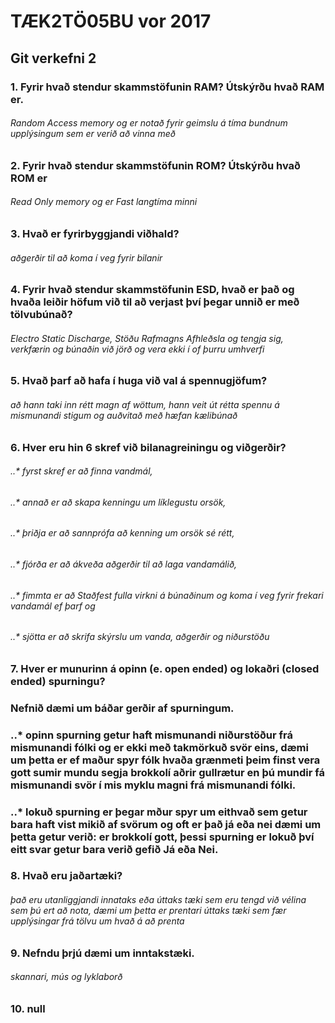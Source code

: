 # TÆK2TÖ05BU vor 2017
## Git verkefni 2
### 1. Fyrir hvað stendur skammstöfunin RAM? Útskýrðu hvað RAM er.
###### Random Access memory og er notað fyrir geimslu á tíma bundnum upplýsingum sem er verið að vinna með
### 2. Fyrir hvað stendur skammstöfunin ROM? Útskýrðu hvað ROM er
###### Read Only memory og er Fast langtíma minni
### 3. Hvað er fyrirbyggjandi viðhald?
###### aðgerðir til að koma í veg fyrir bilanir
### 4. Fyrir hvað stendur skammstöfunin ESD, hvað er það og hvaða leiðir höfum við til að verjast því þegar unnið er með tölvubúnað?
###### Electro Static Discharge, Stöðu Rafmagns Afhleðsla og tengja sig, verkfærin og búnaðin við jörð og vera ekki í of þurru umhverfi
### 5. Hvað þarf að hafa í huga við val á spennugjöfum?
###### að hann taki inn rétt magn af wöttum, hann veit út rétta spennu á mismunandi stigum og auðvitað með hæfan kælibúnað
### 6. Hver eru hin 6 skref við bilanagreiningu og viðgerðir?
###### ..* fyrst skref er að finna vandmál,
###### ..* annað er að skapa kenningu um líklegustu orsök,
###### ..* þriðja er að sannprófa að kenning um orsök sé rétt,
###### ..* fjórða er að ákveða aðgerðir til að laga vandamálið,
###### ..* fimmta er að Staðfest fulla virkni á búnaðinum og koma í veg fyrir frekari vandamál ef þarf og
###### ..* sjötta er að skrifa skýrslu um vanda, aðgerðir og niðurstöðu
### 7. Hver er munurinn á opinn (e. open ended) og lokaðri (closed ended) spurningu?
### Nefnið dæmi um báðar gerðir af spurningum.
### ..* opinn spurning getur haft mismunandi niðurstöður frá mismunandi fólki og er ekki með takmörkuð svör eins, dæmi um þetta er ef maður spyr fólk hvaða grænmeti þeim finst vera gott sumir mundu segja brokkolí aðrir gullrætur en þú mundir fá mismunandi svör í mis myklu magni frá mismunandi fólki.
### ..* lokuð spurning er þegar mður spyr um eithvað sem getur bara haft vist mikið af svörum og oft er það já eða nei dæmi um þetta getur verið: er brokkolí gott, þessi spurning er lokuð því eitt svar getur bara verið gefið Já eða Nei.
### 8. Hvað eru jaðartæki?
###### það eru utanliggjandi innataks eða úttaks tæki sem eru tengd við vélina sem þú ert að nota, dæmi um þetta er prentari úttaks tæki sem fær upplýsingar frá tölvu um hvað á að prenta
### 9. Nefndu þrjú dæmi um inntakstæki.
###### skannari, mús og lyklaborð
### 10. null